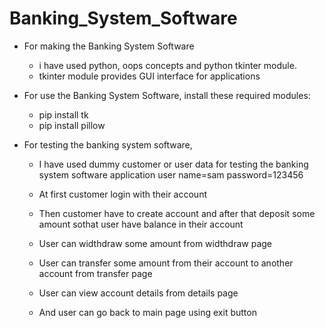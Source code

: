 # Banking_System_Software
- For making the Banking System Software
  - i have used python, oops concepts and python tkinter module.
  - tkinter module provides GUI interface for applications
  
- For use the Banking System Software, install these required modules:
  - pip install tk
  - pip install pillow

- For testing the banking system software, 
  - I have used dummy customer or user data for testing the banking system software application
    user name=sam
    password=123456

  - At first customer login with their account
  - Then customer have to create account and after that deposit some amount sothat user have balance in their account
  - User can widthdraw some amount from widthdraw page
  - User can transfer some amount from their account to another account from transfer page  
  - User can view account details from details page
  - And user can go back to main page using exit button
